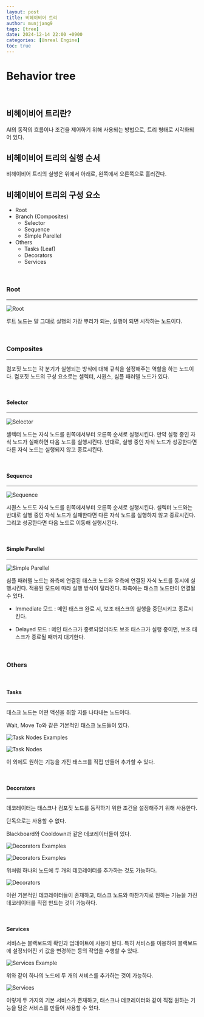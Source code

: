```yaml
---
layout: post
title: 비헤이비어 트리
author: munjjang9
tags: [tree]
date: 2024-12-14 22:00 +0900
categories: [Unreal Engine]
toc: true
---
```


# Behavior tree

<br>

## 비헤이비어 트리란?

AI의 동작의 흐름이나 조건을 제어하기 위해 사용되는 방법으로, 트리 형태로 시각화되어 있다.

## 비헤이비어 트리의 실행 순서

비헤이비어 트리의 실행은 위에서 아래로, 왼쪽에서 오른쪽으로 흘러간다.

## 비헤이비어 트리의 구성 요소

- Root
- Branch (Composites)
    - Selector
    - Sequence
    - Simple Parellel
- Others
    - Tasks (Leaf)
    - Decorators
    - Services

<br>

### Root

---

![Root](/assets/images/BT_Root.png)

루트 노드는 말 그대로 실행의 가장 뿌리가 되는, 실행이 되면 시작하는 노드이다.

<br>

### Composites

---

컴포짓 노드는 각 분기가 실행되는 방식에 대해 규칙을 설정해주는 역할을 하는 노드이다. 컴포짓 노드의 구성 요소로는 셀렉터, 시퀀스, 심플 패러렐 노드가 있다.

<br>

#### Selector

---

![Selector](/assets/images/BT_Selector.png)

셀렉터 노드는 자식 노드를 왼쪽에서부터 오른쪽 순서로 실행시킨다. 만약 실행 중인 자식 노드가 실패하면 다음 노드를 실행시킨다. 반대로, 실행 중인 자식 노드가 성공한다면 다른 자식 노드는 실행되지 않고 종료시킨다.

<br>

#### Sequence

---

![Sequence](/assets/images/BT_Sequence.png)

시퀀스 노드도 자식 노드를 왼쪽에서부터 오른쪽 순서로 실행시킨다. 셀렉터 노드와는 반대로 실행 중인 자식 노드가 실패한다면 다른 자식 노드를 실행하지 않고 종료시킨다. 그리고 성공한다면 다음 노드로 이동해 실행시킨다.

<br>

#### Simple Parellel

---

![Simple Parellel](/assets/images/BT_SimpleParellel.png)

심플 패러렐 노드는 좌측에 연결된  태스크 노드와 우측에 연결된 자식 노드를 동시에 실행시킨다. 적용된 모드에 따라 실행 방식이 달라진다. 좌측에는 태스크 노드만이 연결될 수 있다.

- Immediate 모드 : 메인 태스크 완료 시, 보조 태스크의 실행을 중단시키고 종료시킨다.

- Delayed 모드 : 메인 태스크가 종료되었더라도 보조 태스크가 실행 중이면, 보조 태스크가 종료될 때까지 대기한다.

<br>

### Others

<br>

#### Tasks

---

태스크 노드는 어떤 액션을 취할 지를 나타내는 노드이다.

Wait, Move To와 같은 기본적인 태스크 노드들이 있다.

![Task Nodes Examples](/assets/images/BT_TaskNodes-Example.png)

![Task Nodes](/assets/images/BT_TaskNodes.png)


이 외에도 원하는 기능을 가진 태스크를 직접 만들어 추가할 수 있다.

<br>

#### Decorators

---

데코레이터는 태스크나 컴포짓 노드를 동작하기 위한 조건을 설정해주기 위해 사용한다.

단독으로는 사용할 수 없다.

Blackboard와 Cooldown과 같은 데코레이터들이 있다.

![Decorators Examples](/assets/images/BT_Decorators-Example.png)

![Decorators Examples](/assets/images/BT_Decorators-Example2.png)

위처럼 하나의 노드에 두 개의 데코레이터를 추가하는 것도 가능하다.

![Decorators](/assets/images/BT_Decorators.png)

이런 기본적인 데코레이터들이 존재하고, 태스크 노드와 마찬가지로 원하는 기능을 가진 데코레이터를 직접 만드는 것이 가능하다.

<br>

#### Services

서비스는 블랙보드의 확인과 업데이트에 사용이 된다. 특히 서비스를 이용하여 블랙보드에 설정되어진 키 값을 변경하는 등의 작업을 수행할 수 있다.

![Services Example](/assets/images/BT_Services-Example.png)

위와 같이 하나의 노드에 두 개의 서비스를 추가하는 것이 가능하다.

![Services](/assets/images/BT_Services.png)

이렇게 두 가지의 기본 서비스가 존재하고, 태스크나 데코레이터와 같이 직접 원하는 기능을 담은 서비스를 만들어 사용할 수 있다.